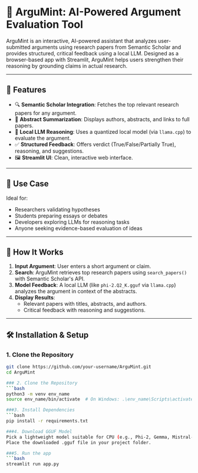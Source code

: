 # 🧠 ArguMint: AI-Powered Argument Evaluation Tool

ArguMint is an interactive, AI-powered assistant that analyzes user-submitted arguments using research papers from Semantic Scholar and provides structured, critical feedback using a local LLM. Designed as a browser-based app with Streamlit, ArguMint helps users strengthen their reasoning by grounding claims in actual research.

---

## 🚀 Features

- 🔍 **Semantic Scholar Integration**: Fetches the top relevant research papers for any argument.
- 📄 **Abstract Summarization**: Displays authors, abstracts, and links to full papers.
- 🤖 **Local LLM Reasoning**: Uses a quantized local model (via `llama.cpp`) to evaluate the argument.
- ✅ **Structured Feedback**: Offers verdict (True/False/Partially True), reasoning, and suggestions.
- 🖼️ **Streamlit UI**: Clean, interactive web interface.

---

## 🧩 Use Case

Ideal for:
- Researchers validating hypotheses
- Students preparing essays or debates
- Developers exploring LLMs for reasoning tasks
- Anyone seeking evidence-based evaluation of ideas

---

## 🧠 How It Works

1. **Input Argument**: User enters a short argument or claim.
2. **Search**: ArguMint retrieves top research papers using `search_papers()` with Semantic Scholar's API.
3. **Model Feedback**: A local LLM (like `phi-2.Q2_K.gguf` via `llama.cpp`) analyzes the argument in context of the abstracts.
4. **Display Results**:
   - Relevant papers with titles, abstracts, and authors.
   - Critical feedback with reasoning and suggestions.

---

## 🛠️ Installation & Setup

### 1. Clone the Repository
```bash
git clone https://github.com/your-username/ArguMint.git
cd ArguMint

### 2. Clone the Repository
```bash
python3 -m venv env_name
source env_name/bin/activate  # On Windows: .\env_name\Scripts\activate

###3. Install Dependencies
```bash
pip install -r requirements.txt

###4. Download GGUF Model
Pick a lightweight model suitable for CPU (e.g., Phi-2, Gemma, Mistral-tiny) from TheBloke GGUF Models or community repos. 
Place the downloaded .gguf file in your project folder.

###5. Run the app
```bash
streamlit run app.py

